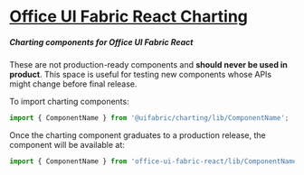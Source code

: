 # [Office UI Fabric React Charting](http://dev.microsoft.com/fabric)

##### Charting components for Office UI Fabric React

These are not production-ready components and **should never be used in product**. This space is useful for testing new components whose APIs might change before final release.

To import charting components:

```js
import { ComponentName } from '@uifabric/charting/lib/ComponentName';
```

Once the charting component graduates to a production release, the component will be available at:

```js
import { ComponentName } from 'office-ui-fabric-react/lib/ComponentName';
```
